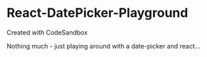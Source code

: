 # React-DatePicker-Playground
Created with CodeSandbox

Nothing much - just playing around with a date-picker and react...
